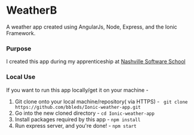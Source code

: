 # WeatherB 
A weather app created using AngularJs, Node, Express, and the Ionic Framework.

### Purpose
I created this app during my apprenticeship at [Nashville Software School](http://nashvillesoftwareschool.com/)

### Local Use
If you want to run this app locally/get it on your machine -
  1. Git clone onto your local machine/repository( via HTTPS) - ``` git clone https://github.com/bbleds/Ionic-weather-app.git```
  2. Go into the new cloned directory - ``` cd Ionic-weather-app ```
  3. Install packages required by this app - 
    ```
    npm install
    ```
  4. Run express server, and you're done! - 
    ```
    npm start 
    ```
    
